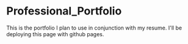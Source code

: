 # Professional_Portfolio
This is the portfolio I plan to use in conjunction with my resume. I'll be deploying this page with github pages.
